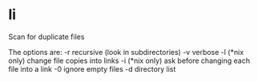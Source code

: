 li
==

Scan for duplicate files

The options are:
    -r	recursive (look in subdirectories)
    -v	verbose
    -l	(*nix only) change file copies into links
    -i	(*nix only) ask before changing each file into a link
    -0	ignore empty files
    -d	directory list
